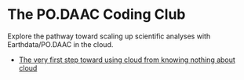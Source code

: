 # The PO.DAAC Coding Club

Explore the pathway toward scaling up scientific analyses with Earthdata/PO.DAAC in the cloud. 

- [The very first step toward using cloud from knowing nothing about cloud](https://github.com/podaac/the-coding-club/blob/main/notebooks/Earthdata_webinar_20220727.ipynb)
